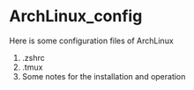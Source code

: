 # ArchLinux_config
Here is some configuration files of ArchLinux
1. .zshrc
2. .tmux
3. Some notes for the installation and operation
